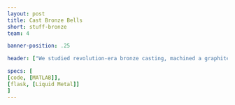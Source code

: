 ```yaml
---
layout: post
title: Cast Bronze Bells
short: stuff-bronze
team: 4

banner-position: .25

header: ["We studied revolution-era bronze casting, machined a graphite mold, and cast our own bronze bells.", "We wanted to understand why the process of bell casting has remained essentially unchanged for hundreds of years. As we found out, there were lots of good reasons."]

specs: [
[code, [MATLAB]],
[flask, [Liquid Metal]]
]
---
```

